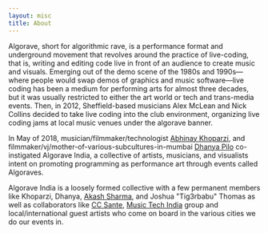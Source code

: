 ```yaml
---
layout: misc
title: About
---
```


Algorave, short for algorithmic rave, is a performance format and underground movement that revolves around the practice of live-coding, that is, writing and editing code live in front of an audience to create music and visuals. Emerging out of the demo scene of the 1980s and 1990s—where people would swap demos of graphics and music software—live coding has been a medium for performing arts for almost three decades, but it was usually restricted to either the art world or tech and trans-media events. Then, in 2012, Sheffield-based musicians Alex McLean and Nick Collins decided to take live coding into the club environment, organizing live coding jams at local music venues under the algorave banner.

In May of 2018, musician/filmmaker/technologist [Abhinay Khoparzi](https://khoparzi.com), and filmmaker/vj/mother-of-various-subcultures-in-mumbai [Dhanya Pilo](http://dhanyapilo.com/) co-instigated Algorave India, a collective of artists, musicians, and visualists intent on promoting programming as performance art through events called Algoraves.

Algorave India is a loosely formed collective with a few permanent members like Khoparzi, Dhanya, [Akash Sharma](https://sound.codes), and Joshua "Tig3rbabu" Thomas as well as collaborators like [CC Sante](http://ccsante.github.io/), [Music Tech India](http://musictechcommunity.org/) group and local/international guest artists who come on board in the various cities we do our events in.
